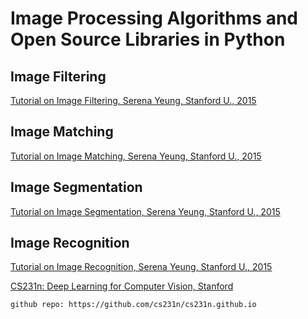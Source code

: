 # Image Processing Algorithms and Open Source Libraries in Python

## Image Filtering 

[Tutorial on Image Filtering, Serena Yeung, Stanford U., 2015](https://ai.stanford.edu/~syyeung/cvweb/tutorial1.html)

## Image Matching 

[Tutorial on Image Matching, Serena Yeung, Stanford U., 2015](https://ai.stanford.edu/~syyeung/cvweb/tutorial2.html)

## Image Segmentation

[Tutorial on Image Segmentation, Serena Yeung, Stanford U., 2015](https://ai.stanford.edu/~syyeung/cvweb/tutorial3.html)

## Image Recognition

[Tutorial on Image Recognition, Serena Yeung, Stanford U., 2015](https://ai.stanford.edu/~syyeung/cvweb/tutorial4.html)

[](https://cs231n.github.io/neural-networks-1/)

[CS231n: Deep Learning for Computer Vision, Stanford](https://cs231n.github.io/)

    github repo: https://github.com/cs231n/cs231n.github.io


